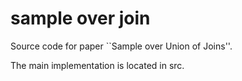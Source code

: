 # sample over join
Source code for paper ``Sample over Union of Joins''.

The main implementation is located in src.

